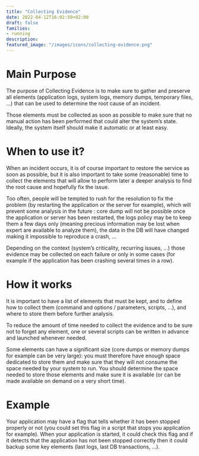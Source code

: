 ```yaml
---
title: "Collecting Evidence"
date: 2022-04-12T16:02:59+02:00
draft: false
families:
- running
description:
featured_image: "/images/icons/collecting-evidence.png"
---
```



# Main Purpose

The purpose of Collecting Evidence is to make sure to gather and preserve all elements (application logs, system logs, memory dumps, temporary files, …) that can be used to determine the root cause of an incident.

Those elements must be collected as soon as possible to make sure that no manual action has been performed that could alter the system’s state. Ideally, the system itself should make it automatic or at least easy.

# When to use it?

When an incident occurs, it is of course important to restore the service as soon as possible, but it is also important to take some (reasonable) time to collect the elements that will allow to perform later a deeper analysis to find the root cause and hopefully fix the issue.

Too often, people will be tempted to rush for the resolution to fix the problem (by restarting the application or the server for example), which will prevent some analysis in the future : core dump will not be possible once the application or server has been restarted, the logs policy may be to keep them a few days only (meaning precious information may be lost when expert are available to analyze them), the data in the DB will have changed making it impossible to reproduce a crash, …

Depending on the context (system’s criticality, recurring issues, …) those evidence may be collected on each failure or only in some cases (for example if the application has been crashing several times in a row).

# How it works

It is important to have a list of elements that must be kept, and to define how to collect them (command and options / parameters, scripts, …), and where to store them before further analysis.

To reduce the amount of time needed to collect the evidence and to be sure not to forget any element, one or several scripts can be written in advance and launched whenever needed.

Some elements can have a significant size (core dumps or memory dumps for example can be very large): you must therefore have enough space dedicated to store them and make sure that they will not consume the space needed by your system to run. You should determine the space needed to store those elements and make sure it is available (or can be made available on demand on a very short time).



# Example

Your application may have a flag that tells whether it has been stopped properly or not (you could set this flag in a script that stops you application for example). When your application is started, it could check this flag and if it detects that the application has not been stopped correctly then it could backup some key elements (last logs, last DB transactions, …). 
